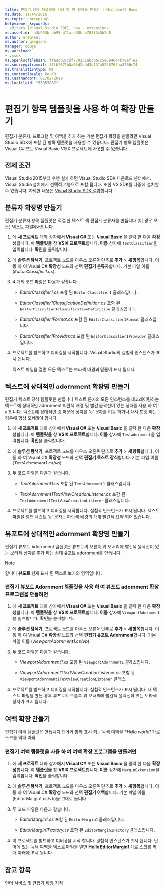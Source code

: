```yaml
---
title: 편집기 항목 템플릿을 사용 하 여 확장을 만드는 | Microsoft Docs
ms.date: 11/04/2016
ms.topic: conceptual
helpviewer_keywords:
- editors [Visual Studio SDK], new - extensions
ms.assetid: fa3b993b-ab95-47fa-a38b-b788f3a5b2d8
author: gregvanl
ms.author: gregvanl
manager: douge
ms.workload:
- vssdk
ms.openlocfilehash: ffaadb2ccdf770231abcbbcc5e594644b78ef7e1
ms.sourcegitcommit: 37fb7075b0a65d2add3b137a5230767aa3266c74
ms.translationtype: MT
ms.contentlocale: ko-KR
ms.lasthandoff: 01/02/2019
ms.locfileid: "53957867"
---
```

# <a name="create-an-extension-with-an-editor-item-template"></a>편집기 항목 템플릿을 사용 하 여 확장 만들기
편집기 분류자, 프로그램 및 여백을 추가 하는 기본 편집기 확장을 만들려면 Visual Studio SDK에 포함 된 항목 템플릿을 사용할 수 있습니다. 편집기 항목 템플릿은 Visual C# 또는 Visual Basic VSIX 프로젝트에 사용할 수 있습니다.  
  
## <a name="prerequisites"></a>전제 조건  
 Visual Studio 2015부터 수행 설치 하면 Visual Studio SDK 다운로드 센터에서. Visual Studio 설치에서 선택적 기능으로 포함 됩니다. 또한 VS SDK를 나중에 설치할 수 있습니다. 자세한 내용은 [Visual Studio SDK 설치](../extensibility/installing-the-visual-studio-sdk.md)합니다.  
  
## <a name="create-a-classifier-extension"></a>분류자 확장명 만들기  
 편집기 분류자 항목 템플릿은 적절 한 텍스트 색 편집기 분류자를 만듭니다 (이 경우 모든) 텍스트 파일에서입니다.  
  
1.  에 **새 프로젝트** 대화 상자에서 **Visual C#** 또는 **Visual Basic** 을 클릭 한 다음 **확장성**합니다. 에 **템플릿을** 창 **VSIX 프로젝트**합니다. **이름** 상자에 `TestClassifier`을 입력합니다. **확인**을 클릭합니다.  
  
2.  에 **솔루션 탐색기**, 프로젝트 노드를 마우스 오른쪽 단추로 **추가** > **새 항목**합니다. 이동 하 여 Visual C# **확장성** 노드와 선택 **편집기 분류자**합니다. 기본 파일 이름 (*EditorClassifier1.cs*).  
  
3.  4 개의 코드 파일은 다음과 같습니다.  
  
    -   *EditorClassifier1.cs* 포함 된 `EditorClassifier1` 클래스입니다.  
  
    -   *EditorClassifier1ClassificationDefinition.cs* 포함 된 `EditorClassifier1ClassificationDefinition` 클래스입니다.  
  
    -   *EditorClassifier1Format.cs* 포함 된 `EditorClassifier1Format` 클래스입니다.  
  
    -   *EditorClassifier1Provider.cs* 포함 된 `EditorClassifier1Provider` 클래스입니다.  
  
4.  프로젝트를 빌드하고 디버깅을 시작합니다. Visual Studio의 실험적 인스턴스가 표시 됩니다.  
  
     텍스트 파일을 열면 모든 텍스트는 보라색 배경과 밑줄이 표시 됩니다.  
  
## <a name="create-a-text-relative-adornment-extension"></a>텍스트에 상대적인 adornment 확장명 만들기  
 편집기 텍스트 장식 템플릿은 만듭니다 텍스트 문자의 모든 인스턴스를 데코레이팅하는 텍스트에 상대적인 adornment 파란색 배경 및 빨간 윤곽선이 있는 상자를 사용 하 여 ' a'입니다. 텍스트에 상대적인 것 때문에 상자를 'a' 문자를 이동 하거나 다시 포맷 하는 경우에 항상 오버레이 합니다.  
  
1.  에 **새 프로젝트** 대화 상자에서 **Visual C#** 또는 **Visual Basic** 을 클릭 한 다음 **확장성**합니다. 에 **템플릿을** 창 **VSIX 프로젝트**합니다. **이름** 상자에 `TestAdornment`을 입력합니다. **확인**을 클릭합니다.  
  
2.  에 **솔루션 탐색기**, 프로젝트 노드를 마우스 오른쪽 단추로 **추가** > **새 항목**합니다. 이동 하 여 Visual C# **확장성** 노드와 선택 **편집기 텍스트 장식**합니다. 기본 파일 이름 (*TextAdornment1.cs/vb*).  
  
3.  두 코드 파일은 다음과 같습니다.  
  
    -   *TextAdornment1.cs* 포함 된 `TextAdornment1` 클래스입니다.  
  
    -   *TextAdornment1TextViewCreationListener.cs* 포함 된 `TextAdornment1TextViewCreationListener` 클래스입니다.  
  
4.  프로젝트를 빌드하고 디버깅을 시작합니다. 실험적 인스턴스가 표시 됩니다. 텍스트 파일을 열면 텍스트 'a' 문자는 파란색 배경의 대해 빨간색 요약 되어 있습니다.  
  
## <a name="create-a-viewport-relative-adornment-extension"></a>뷰포트에 상대적인 adornment 확장명 만들기  
 편집기 뷰포트 Adornment 템플릿은 뷰포트의 오른쪽 위 모서리에 빨간색 윤곽선이 있는 보라색 상자를 추가 하는 상대 뷰포트 adornment를 만듭니다.  
  
> [!NOTE]
>  합니다 **뷰포트** 현재 표시 된 텍스트 보기의 영역입니다.  
  
### <a name="to-create-a-viewport-adornment-extension-by-using-the-editor-viewport-adornment-template"></a>편집기 뷰포트 Adornment 템플릿을 사용 하 여 뷰포트 adornment 확장 프로그램을 만들려면  
  
1.  에 **새 프로젝트** 대화 상자에서 **Visual C#** 또는 **Visual Basic** 을 클릭 한 다음 **확장성**합니다. 에 **템플릿을** 창 **VSIX 프로젝트**합니다. **이름** 상자에 `ViewportAdornment`을 입력합니다. **확인**을 클릭합니다.  
  
2.  에 **솔루션 탐색기**, 프로젝트 노드를 마우스 오른쪽 단추로 **추가** > **새 항목**합니다. 이동 하 여 Visual C# **확장성** 노드와 선택 **편집기 뷰포트 Adornment**합니다. 기본 파일 이름 (*ViewportAdornment1.cs/vb*).  
  
3.  두 코드 파일은 다음과 같습니다.  
  
    -   *ViewportAdornment1.cs* 포함 된 `ViewportAdornment1` 클래스입니다.  
  
    -   *ViewportAdornment1TextViewCreationListener.cs* 포함 된 `ViewportAdornment1TextViewCreationListener` 클래스  
  
4.  프로젝트를 빌드하고 디버깅을 시작합니다. 실험적 인스턴스가 표시 됩니다. 새 텍스트 파일을 만든 경우 뷰포트의 오른쪽 위 모서리에 빨간색 윤곽선이 있는 보라색 상자가 표시 됩니다.  
  
## <a name="create-a-margin-extension"></a>여백 확장 만들기  
 편집기 여백 템플릿은 만듭니다 단어와 함께 표시 되는 녹색 여백을 **Hello world!* 가로 스크롤 막대 아래.  
  
### <a name="to-create-a-margin-extension-by-using-the-editor-margin-template"></a>편집기 여백 템플릿을 사용 하 여 여백 확장 프로그램을 만들려면  
  
1.  에 **새 프로젝트** 대화 상자에서 **Visual C#** 또는 **Visual Basic** 을 클릭 한 다음 **확장성**합니다. 에 **템플릿을** 창 **VSIX 프로젝트**합니다. **이름** 상자에 `MarginExtension`을 입력합니다. **확인**을 클릭합니다.  
  
2.  에 **솔루션 탐색기**, 프로젝트 노드를 마우스 오른쪽 단추로 **추가** > **새 항목**합니다. 이동 하 여 Visual C# **확장성** 노드와 선택 **편집기 여백**합니다. 기본 파일 이름 (EditorMargin1.cs/vb)을 그대로 둡니다.  
  
3.  두 코드 파일은 다음과 같습니다.  
  
    -   *EditorMargin1.cs* 포함 된 `EditorMargin1` 클래스입니다.  
  
    -   *EditorMargin1Factory.cs* 포함 된 `EditorMargin1Factory` 클래스입니다.  
  
4.  이 프로젝트를 빌드하고 디버깅을 시작 합니다. 실험적 인스턴스가 표시 됩니다. 단어에 있는 녹색 여백을 텍스트 파일을 열면 **Hello EditorMargin1** 가로 스크롤 막대 아래에 표시 됩니다.  
  
## <a name="see-also"></a>참고 항목  
 [언어 서비스 및 편집기 확장 지점](../extensibility/language-service-and-editor-extension-points.md)
